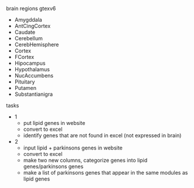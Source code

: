 brain regions
gtexv6

- Amygddala
- AntCingCortex
- Caudate
- Cerebellum
- CerebHemisphere
- Cortex
- FCortex
- Hipocampus
- Hypothalamus
- NucAccumbens
- Pituitary
- Putamen
- Substantianigra

tasks
- 1
    - put lipid genes in website
    - convert to excel
    - identify genes that are not found in excel (not expressed in brain)
- 2
    - input lipid + parkinsons genes in website
    - convert to excel
    - make two new columns, categorize genes into lipid genes/parkinsons genes
    - make a list of parkinsons genes that appear in the same modules as lipid genes
